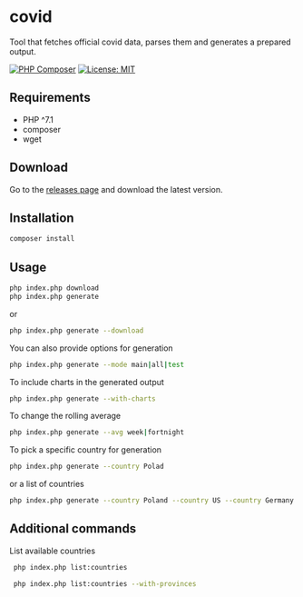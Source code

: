 # covid

Tool that fetches official covid data, parses them and generates a prepared output. 

[![PHP Composer](https://github.com/malcolmamal/covid/workflows/PHP%20Composer/badge.svg)](https://github.com/malcolmamal/covid/actions) [![License: MIT](https://img.shields.io/badge/License-MIT-yellow.svg)](https://opensource.org/licenses/MIT)


## Requirements

- PHP ^7.1
- composer
- wget

## Download

Go to the [releases page](https://github.com/malcolmamal/covid/releases) and download the latest version.

## Installation

```bash
composer install
```

## Usage

```bash
php index.php download
php index.php generate
```

or

```bash
php index.php generate --download
```

You can also provide options for generation

```bash
php index.php generate --mode main|all|test
```

To include charts in the generated output

```bash
php index.php generate --with-charts
```

To change the rolling average

```bash
php index.php generate --avg week|fortnight
```

To pick a specific country for generation

```bash
php index.php generate --country Polad
```

or a list of countries

```bash
php index.php generate --country Poland --country US --country Germany
```


## Additional commands

List available countries

```bash
 php index.php list:countries
```

```bash
 php index.php list:countries --with-provinces
```